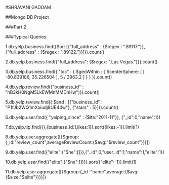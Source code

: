 #SHRAVANI GADDAM 

##Mongo DB Project

###Part 2

###Typical Queries

1.db.yelp.business.find({$or: [{"full_address" : {$regex : ".89117."}},{"full_address" : {$regex : ".89122."}}]}).count()

2.db.yelp.business.find({"full_address": {$regex: ".Las Vegas."}}).count()

3.db.yelp.business.find({ "loc" : { $geoWithin : { $centerSphere: [ [ -80.839186, 35.226504 ], 5 / 3963.2 ] } } }).count()

4.db.yelp.review.find({"business_id" : "hB3kH0NgM5LkEWMnMMDnHw")}).count()

5.db.yelp.review.find({ $and : [{"business_id" : "P1fJb2WQ1mXoiudj8UE44w"}, {"stars" : 5}]}).count()

6.db.yelp.user.find({ "yelping_since" : {$lte:"2011-11"}}, {"_id":0,"name":1})

7.db.yelp.tip.find({},{business_id:1,likes:1}).sort({likes:-1}).limit(1)

8.db.yelp.user.aggregate([{$group:{_id:"review_count",averageReviewCount:{$avg:"$review_count"}}}])

9.db.yelp.user.find({"elite":{"$ne":[]}},{"_id":0,"user_id":1,"name":1,"elite":1})

10.db.yelp.user.find({"elite":{"$ne":[]}}).sort({"elite":-1}).limit(1)

11.db.yelp.user.aggregate([{$group:{_id :"name",average:{$avg:{$size:"$elite"}}}}])
